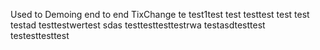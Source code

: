 Used to Demoing end to end TixChange
 te
test1test
test testtest test
test
testad
testtestwertest
sdas testtesttesttestrwa
testasdtesttest
testesttesttest
